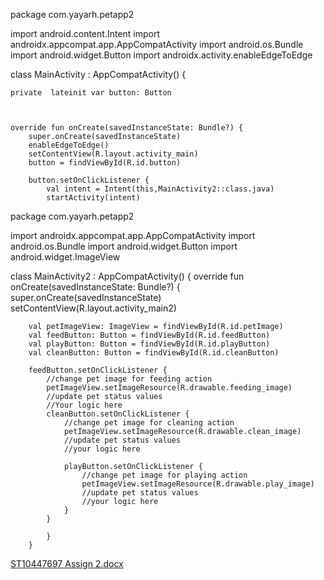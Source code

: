 package com.yayarh.petapp2

import android.content.Intent
import androidx.appcompat.app.AppCompatActivity
import android.os.Bundle
import android.widget.Button
import androidx.activity.enableEdgeToEdge

class MainActivity : AppCompatActivity() {


    private  lateinit var button: Button



    override fun onCreate(savedInstanceState: Bundle?) {
        super.onCreate(savedInstanceState)
        enableEdgeToEdge()
        setContentView(R.layout.activity_main)
        button = findViewById(R.id.button)

        button.setOnClickListener {
            val intent = Intent(this,MainActivity2::class.java)
            startActivity(intent)

package com.yayarh.petapp2

import androidx.appcompat.app.AppCompatActivity
import android.os.Bundle
import android.widget.Button
import android.widget.ImageView

class MainActivity2 : AppCompatActivity() {
    override fun onCreate(savedInstanceState: Bundle?) {
        super.onCreate(savedInstanceState)
        setContentView(R.layout.activity_main2)


        val petImageView: ImageView = findViewById(R.id.petImage)
        val feedButton: Button = findViewById(R.id.feedButton)
        val playButton: Button = findViewById(R.id.playButton)
        val cleanButton: Button = findViewById(R.id.cleanButton)

        feedButton.setOnClickListener {
            //change pet image for feeding action
            petImageView.setImageResource(R.drawable.feeding_image)
            //update pet status values
            //Your logic here
            cleanButton.setOnClickListener {
                //change pet image for cleaning action
                petImageView.setImageResource(R.drawable.clean_image)
                //update pet status values
                //your logic here

                playButton.setOnClickListener {
                    //change pet image for playing action
                    petImageView.setImageResource(R.drawable.play_image)
                    //update pet status values
                    //your logic here
                }
            }

            }
        }

[ST10447697 Assign 2.docx](https://github.com/Ayanda0922/PetApp2/files/15220527/ST10447697.Assign.2.docx)

